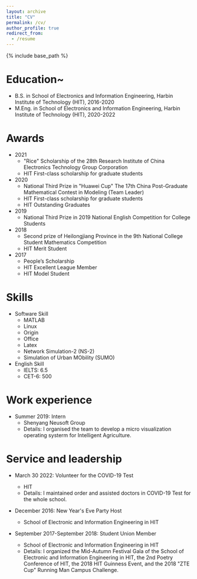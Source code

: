 ```yaml
---
layout: archive
title: "CV"
permalink: /cv/
author_profile: true
redirect_from:
  - /resume
---
```


{% include base_path %}

Education~
==
* B.S. in School of Electronics and Information Engineering, Harbin Institute of Technology (HIT), 2016-2020
* M.Eng. in School of Electronics and Information Engineering, Harbin Institute of Technology (HIT), 2020-2022


Awards
==
* 2021 
  * "Rice" Scholarship of the 28th Research Institute of China Electronics Technology Group Corporation
  * HIT First-class scholarship for graduate students 
* 2020 
  * National Third Prize in "Huawei Cup" The 17th China Post-Graduate Mathematical Contest in Modeling (Team Leader)
  * HIT First-class scholarship for graduate students 
  * HIT Outstanding Graduates
* 2019 
  * National Third Prize in 2019 National English Competition for College Students
* 2018 
  * Second prize of Heilongjiang Province in the 9th National College Student Mathematics Competition
  * HIT Merit Student
* 2017 
  * People’s Scholarship
  * HIT Excellent League Member
  * HIT Model Student


Skills
==
* Software Skill
  * MATLAB
  * Linux
  * Origin
  * Office
  * Latex
  * Network Simulation-2 (NS-2)
  * Simulation of Urban MObility (SUMO)
* English Skill
  * IELTS: 6.5
  * CET-6: 500


Work experience
==
* Summer 2019: Intern
  * Shenyang Neusoft Group
  * Details: I organised the team to develop a micro visualization operating systerm for Intelligent Agriculture.


Service and leadership
==
* March 30 2022: Volunteer for the COVID-19 Test
  * HIT
  * Details: I maintained order and assisted doctors in COVID-19 Test for the whole school.

* December 2016: New Year's Eve Party Host
  * School of Electronic and Information Engineering in HIT

* September 2017-September 2018: Student Union Member
  * School of Electronic and Information Engineering in HIT
  * Details: I organized the Mid-Autumn Festival Gala of the School of Electronic and Information Engineering in HIT, the 2nd Poetry Conference of HIT, the 2018 HIT Guinness Event, and the 2018 "ZTE Cup" Running Man Campus Challenge.

<!---
 Publications
 ======
   <ul>{% for post in site.publications %}
     {% include archive-single-cv.html %}
   {% endfor %}</ul>
  
 Talks
 ======
  <ul>{% for post in site.talks %}
    {% include archive-single-talk-cv.html %}
  {% endfor %}</ul>
  
 Teaching
 ======
  <ul>{% for post in site.teaching %}
    {% include archive-single-cv.html %}
  {% endfor %}</ul>
  */
-->
